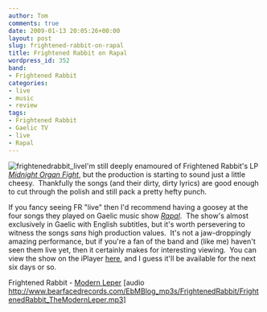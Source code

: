 ```yaml
---
author: Tom
comments: true
date: 2009-01-13 20:05:26+00:00
layout: post
slug: frightened-rabbit-on-rapal
title: Frightened Rabbit on Rapal
wordpress_id: 352
band:
- Frightened Rabbit
categories:
- live
- music
- review
tags:
- Frightened Rabbit
- Gaelic TV
- live
- Rapal
---
```


![frightenedrabbit_live](http://eatenbymonsters.files.wordpress.com/2009/01/frightenedrabbit_live.jpg?w=300)I'm still deeply enamoured of Frightened Rabbit's LP _[Midnight Organ Fight](http://eatenbymonsters.wordpress.com/2008/12/09/the-midnight-organ-fight-frightened-rabbit/)_, but the production is starting to sound just a little cheesy.  Thankfully the songs (and their dirty, dirty lyrics) are good enough to cut through the polish and still pack a pretty hefty punch.

If you fancy seeing FR "live" then I'd recommend having a goosey at the four songs they played on Gaelic music show [_Rapal_](http://www.bbc.co.uk/scotland/alba/radio/rapal/).  The show's almost exclusively in Gaelic with English subtitles, but it's worth persevering to witness the songs _sans_ high production values.  It's not a jaw-droppingly amazing performance, but if you're a fan of the band and (like me) haven't seen them live yet, then it certainly makes for interesting viewing.  You can view the show on the iPlayer [here](http://www.bbc.co.uk/iplayer/episode/b00gmlm2/Rapal_Rapal_Episode_1/), and I guess it'll be available for the next six days or so.

Frightened Rabbit - [Modern Leper](http://www.bearfacedrecords.com/EbMBlog_mp3s/FrightenedRabbit/FrightenedRabbit_TheModernLeper.mp3) [audio http://www.bearfacedrecords.com/EbMBlog_mp3s/FrightenedRabbit/FrightenedRabbit_TheModernLeper.mp3]
